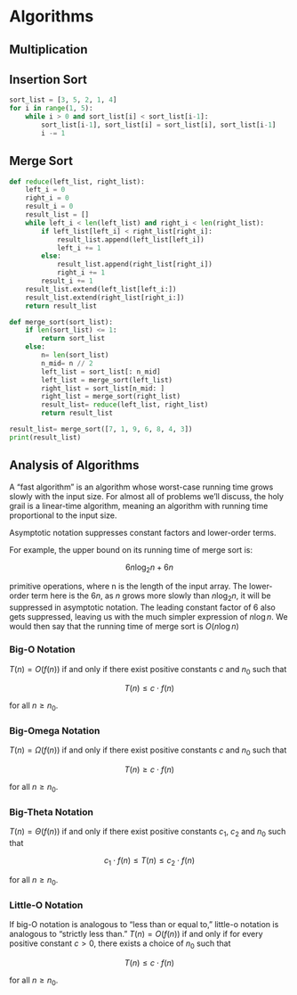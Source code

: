 # Algorithms

## Multiplication

## Insertion Sort

```Python
sort_list = [3, 5, 2, 1, 4]
for i in range(1, 5):
    while i > 0 and sort_list[i] < sort_list[i-1]:
        sort_list[i-1], sort_list[i] = sort_list[i], sort_list[i-1]
        i -= 1
```

## Merge Sort

```Python
def reduce(left_list, right_list):
    left_i = 0
    right_i = 0
    result_i = 0
    result_list = []
    while left_i < len(left_list) and right_i < len(right_list):
        if left_list[left_i] < right_list[right_i]:
            result_list.append(left_list[left_i])
            left_i += 1
        else:
            result_list.append(right_list[right_i])
            right_i += 1
        result_i += 1
    result_list.extend(left_list[left_i:])
    result_list.extend(right_list[right_i:])
    return result_list

def merge_sort(sort_list):
    if len(sort_list) <= 1:
        return sort_list
    else:
        n= len(sort_list)
        n_mid= n // 2
        left_list = sort_list[: n_mid]
        left_list = merge_sort(left_list)
        right_list = sort_list[n_mid: ]
        right_list = merge_sort(right_list)
        result_list= reduce(left_list, right_list)
        return result_list

result_list= merge_sort([7, 1, 9, 6, 8, 4, 3])
print(result_list)
```

## Analysis of Algorithms

A “fast algorithm” is an algorithm whose worst-case running time grows slowly with the input size. For almost all of problems we’ll discuss, the holy grail is a linear-time algorithm, meaning an algorithm with running time proportional to the input size.

Asymptotic notation suppresses constant factors and lower-order terms. 

For example, the upper bound on its running time of merge sort is:

$$
6n \log_2 n+6n
$$

primitive operations, where n is the length of the input array. The lower-order term here is the $6n$, as $n$ grows more slowly than $n \log_2 n$, it will be suppressed in asymptotic notation. The leading constant factor of $6$ also gets suppressed, leaving us with the much simpler expression of $n \log n$. We would then say that the running time of merge sort is $O(n \log n)$

### Big-O Notation

$T(n)=O(f(n))$ if and only if there exist positive constants $c$ and $n_0$ such that

$$
T(n) \leq c \cdot f(n)
$$

for all $n \geq n_0$.

### Big-Omega Notation

$T(n)=\Omega(f(n))$ if and only if there exist positive constants $c$ and $n_0$ such that

$$
T(n) \geq c \cdot f(n)
$$

for all $n \geq n_0$.

### Big-Theta Notation
$T(n)=\Theta(f(n))$ if and only if there exist positive constants $c_1$, $c_2$ and $n_0$ such that

$$
c_1 \cdot f(n) \leq  T(n) \leq c_2 \cdot f(n)
$$

for all $n \geq n_0$.

### Little-O Notation
If big-O notation is analogous to “less than or equal to,” little-o notation is analogous to “strictly less than.” $T(n)=O(f(n))$ if and only if for every positive constant $c > 0$, there exists a choice of $n_0$ such that

$$
T(n) \leq c \cdot f(n)
$$

for all $n \geq n_0$.
